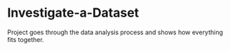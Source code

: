 # Investigate-a-Dataset
Project goes through the data analysis process and shows how everything fits together.  

